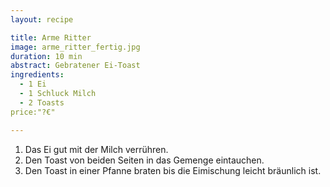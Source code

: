 ```yaml
---
layout: recipe

title: Arme Ritter
image: arme_ritter_fertig.jpg
duration: 10 min
abstract: Gebratener Ei-Toast
ingredients:
  - 1 Ei
  - 1 Schluck Milch
  - 2 Toasts
price:"?€"

---
```


1. Das Ei gut mit der Milch verrühren.
2. Den Toast von beiden Seiten in das Gemenge eintauchen.
3. Den Toast in einer Pfanne braten bis die Eimischung leicht bräunlich ist.
